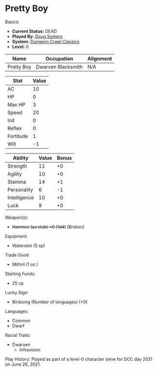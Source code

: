 # Pretty Boy

Basics:
- **Current Status:** DEAD 
- **Played By:** [Doug Somers](https://en.wikipedia.org/wiki/Doug_Somers) 
- **System:** [Dungeon Crawl Classics](https://goodman-games.com/dungeon-crawl-classics-rpg/) 
- **Level:** 0


| Name       | Occupation         | Alignment |
|------------|--------------------|-----------|
| Pretty Boy | Dwarven Blacksmith | N/A       |

| Stat      | Value |
|-----------|-------|
| AC        | 10    |
| HP        |  0    |
| Max HP    |  3    |
| Speed     | 20    |
| Init      |  0    |
| Reflex    |  0    |
| Fortitude |  1    |
| Will      | -1    |

| Ability      | Value | Bonus |
|--------------|-------|-------|
| Strength     | 11    | +0    |
| Agility      | 10    | +0    |
| Stamina      | 14    | +1    |
| Personality  |  6    | -1    |
| Intelligence | 10    | +0    |
| Luck         |  9    | +0    |

Weapon(s):
- ~~Hammer (as club) +0 (1d4)~~ [Broken]

Equipment:
- Waterskin (5 sp)

Trade Good
- Mithril (1 oz.)

Starting Funds:
- 25 cp

Lucky Sign:
- Birdsong (Number of languages) (+0)

Languages:
- Common
- Dwarf

Racial Traits:
- Dwarven
  - Infravision

Play History:
  Played as part of a level-0 character sieve for DCC day 2021 on June 26, 2021.